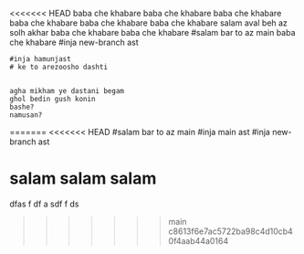 <<<<<<< HEAD
        baba che khabare
    baba che khabare
        baba che khabare
    baba che khabare
        baba che khabare
    baba che khabare
    salam aval
    beh az solh akhar
    baba che khabare
    baba che khabare
    #salam bar to az main
baba che khabare
    #inja new-branch ast


    #inja hamunjast
    # ke to arezoosho dashti


    agha mikham ye dastani begam
    ghol bedin gush konin
    bashe?
    namusan?
=======
<<<<<<< HEAD
    #salam bar to az main
    #inja main ast
    #inja new-branch ast

salam
salam
salam
=======
dfas f
df
 a
 sdf
 f
 ds
 
>>>>>>> main
>>>>>>> c8613f6e7ac5722ba98c4d10cb40f4aab44a0164
